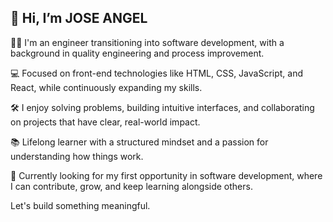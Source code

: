 ## 👋 Hi, I’m JOSE ANGEL

👨‍💻 I'm an engineer transitioning into software development, with a background in quality engineering and process improvement.
  
💻 Focused on front-end technologies like HTML, CSS, JavaScript, and React, while continuously expanding my skills.
  
🛠️ I enjoy solving problems, building intuitive interfaces, and collaborating on projects that have clear, real-world impact.
  
📚 Lifelong learner with a structured mindset and a passion for understanding how things work.

💼 Currently looking for my first opportunity in software development, where I can contribute, grow, and keep learning alongside others.

Let's build something meaningful.

